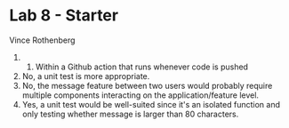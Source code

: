 # Lab 8 - Starter

Vince Rothenberg

1) 1. Within a Github action that runs whenever code is pushed
2) No, a unit test is more appropriate.
3) No, the message feature between two users would probably require multiple components interacting on the application/feature level.
4) Yes, a unit test would be well-suited since it's an isolated function and only testing whether message is larger than 80 characters.